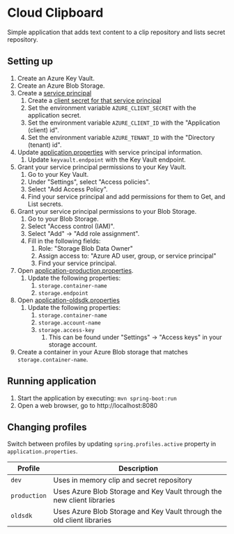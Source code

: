# Cloud Clipboard

Simple application that adds text content to a clip repository and lists secret repository.

## Setting up

1. Create an Azure Key Vault.
1. Create an Azure Blob Storage.
1. Create a [service principal](https://docs.microsoft.com/en-us/azure/active-directory/develop/howto-create-service-principal-portal)
    1. Create a [client secret for that service principal](https://docs.microsoft.com/en-us/azure/active-directory/develop/howto-create-service-principal-portal#create-a-new-application-secret)
    1. Set the environment variable `AZURE_CLIENT_SECRET` with the application secret.
    1. Set the environment variable `AZURE_CLIENT_ID` with the "Application (client) id".
    1. Set the environment variable `AZURE_TENANT_ID` with the "Directory (tenant) id".
1. Update [application.properties](./cloud-clipboard-full/src/main/resources/application.properties) with service principal information.
    1. Update `keyvault.endpoint` with the Key Vault endpoint.
1. Grant your service principal permissions to your Key Vault.
    1. Go to your Key Vault.
    1. Under "Settings", select "Access policies".
    1. Select "Add Access Policy".
    1. Find your service principal and add permissions for them to Get, and List secrets.
1. Grant your service principal permissions to your Blob Storage.
    1. Go to your Blob Storage.
    1. Select "Access control (IAM)".
    1. Select "Add" -> "Add role assignment".
    1. Fill in the following fields:
        1. Role: "Storage Blob Data Owner"
        1. Assign access to: "Azure AD user, group, or service principal"
        1. Find your service principal.
1. Open [application-production.properties](./cloud-clipboard-full/src/main/resources/application-production.properties).
    1. Update the following properties:
        1. `storage.container-name`
        1. `storage.endpoint`
1. Open [application-oldsdk.properties](./cloud-clipboard-full/src/main/resources/application-oldsdk.properties)
    1. Update the following properties:
        1. `storage.container-name`
        1. `storage.account-name`
        1. `storage.access-key`
            1. This can be found under "Settings" -> "Access keys" in your storage account.
1. Create a container in your Azure Blob storage that matches `storage.container-name`.

## Running application

1. Start the application by executing: `mvn spring-boot:run`
1. Open a web browser, go to http://localhost:8080

## Changing profiles

Switch between profiles by updating `spring.profiles.active` property in `application.properties`.

| Profile | Description |
|---|---|
| `dev` | Uses in memory clip and secret repository |
| `production` | Uses Azure Blob Storage and Key Vault through the new client libraries |
| `oldsdk` | Uses Azure Blob Storage and Key Vault through the old client libraries |
